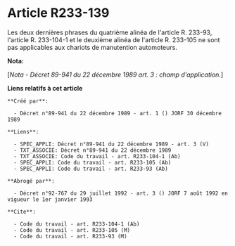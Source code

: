 # Article R233-139

Les deux dernières phrases du quatrième alinéa de l'article R. 233-93, l'article R. 233-104-1 et le deuxième alinéa de
l'article R. 233-105 ne sont pas applicables aux chariots de manutention automoteurs.

**Nota:**

[*Nota - Décret 89-941 du 22 décembre 1989 art. 3 : champ d'application.*]

**Liens relatifs à cet article**

	**Créé par**:

	  - Décret n°89-941 du 22 décembre 1989 - art. 1 () JORF 30 décembre 1989

	**Liens**:

	  - SPEC_APPLI: Décret n°89-941 du 22 décembre 1989 - art. 3 (V)
	  - TXT_ASSOCIE: Décret n°89-941 du 22 décembre 1989
	  - TXT_ASSOCIE: Code du travail - art. R233-104-1 (Ab)
	  - SPEC_APPLI: Code du travail - art. R233-105 (Ab)
	  - SPEC_APPLI: Code du travail - art. R233-93 (Ab)

	**Abrogé par**:

	  - Décret n°92-767 du 29 juillet 1992 - art. 3 () JORF 7 août 1992 en vigueur le 1er janvier 1993

	**Cite**:

	  - Code du travail - art. R233-104-1 (Ab)
	  - Code du travail - art. R233-105 (M)
	  - Code du travail - art. R233-93 (M)
